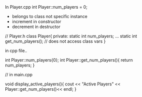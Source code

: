 In Player.cpp
int  Player::num_players = 0;
- belongs to class not specific instance 
- increment in constructor
- decrement in destructor

// Player.h
class Player{
    private:
    static int num_players;
    ...
    static int get_num_players(); // does not access class vars 
}

in cpp file..

int Player::num_players{0};
int Player::get_num_players(){
    return num_players;
}

// in main.cpp

void display_active_players(){
    cout << "Active Players" << Player::get_num_players()<< endl;
}

